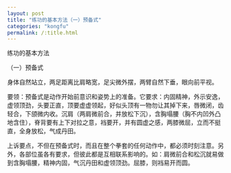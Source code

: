 ```yaml
---
layout: post
title: "练功的基本方法（一）预备式"
categories: "kongfu"
permalink: /:title.html
---
```

练功的基本方法

（一）预备式

身体自然站立，两足距离比肩略宽，足尖微外摆，两臂自然下垂，眼向前平视。

要领：预备式是动作开始前意识和姿势上的准备。它要求：内固精神，外示安逸，虚领顶劲，头要正直，顶要虚虚领起，好似头顶有一物勿让其掉下来，唇微闭，齿轻合，下颌微内收。沉肩（两肩微前合，并放松下沉），含胸塌腰（胸不内凹外凸地含住），脊背要有上下对拉之意，裆要开，并有圆虚之感，两膝微屈，立而不挺直，全身放松，气成丹田。

上诉要点，不但在预备式时，而且在整个拳套的任何动作中，都必须时刻注意。另外，各部位虽各有要求，但彼此都是互相联系影响的。如：肩微前合和松沉就易做到含胸塌腰，精神内固，气沉丹田和虚领顶劲。屈膝，则裆易开而圆。

